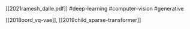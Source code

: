 [[2021ramesh_dalle.pdf]]
#deep-learning #computer-vision #generative

[[2018oord_vq-vae]], [[2019child_sparse-transformer]]

